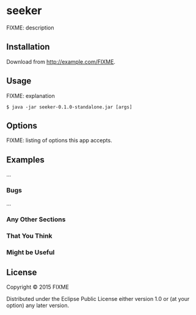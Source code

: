 # seeker

FIXME: description

## Installation

Download from http://example.com/FIXME.

## Usage

FIXME: explanation

    $ java -jar seeker-0.1.0-standalone.jar [args]

## Options

FIXME: listing of options this app accepts.

## Examples

...

### Bugs

...

### Any Other Sections
### That You Think
### Might be Useful

## License

Copyright © 2015 FIXME

Distributed under the Eclipse Public License either version 1.0 or (at
your option) any later version.
